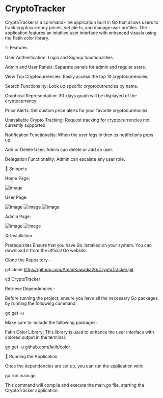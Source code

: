 # CryptoTracker

CryptoTracker is a command-line application built in Go that allows users to track cryptocurrency prices, set alerts, and manage user profiles. The application features an intuitive user interface with enhanced visuals using the Fatih color library.



✨ Features

User Authentication: Login and Signup functionalities.

Admin and User Panels: Separate panels for admin and regular users.

View Top Cryptocurrencies: Easily access the top 10 cryptocurrencies.

Search Functionality: Look up specific cryptocurrencies by name.

Graphical Representation: 30-days graph will be displayed of the cryptocurrency

Price Alerts: Set custom price alerts for your favorite cryptocurrencies.

Unavailable Crypto Tracking: Request tracking for cryptocurrencies not currently supported.

Notification Functionality: When the user logs in then its notifictions pops up.

Add or Delete User: Admin can delete or add an user.

Delegation Functionality: Admin can escalate any user role.




📸 Snippets

Home Page: 

![image](https://github.com/user-attachments/assets/57dc05ca-8bf1-44ba-b46e-46dbd188bf0b)

User Page: 

![image](https://github.com/user-attachments/assets/20d8f935-a697-4818-968a-bacf82e6a61f)
![image](https://github.com/user-attachments/assets/5b112dd1-71c1-4875-bc23-d883ec84677e)
![image](https://github.com/user-attachments/assets/13428039-e2a0-4451-9b1d-739bab4cb9e1)

Admin Page: 

![image](https://github.com/user-attachments/assets/584a6b45-7527-48b2-885f-baaa6599430f)
![image](https://github.com/user-attachments/assets/9ad1896a-eda4-490e-b02c-ff19ed4bb852)







⚙️ Installation

Prerequisites
Ensure that you have Go installed on your system. You can download it from the official Go website.

Clone the Repository - 

git clone https://github.com/AmanKawadia26/CryptoTracker.git

cd CryptoTracker


Retrieve Dependencies - 

Before running the project, ensure you have all the necessary Go packages by running the following command:

go get -u


Make sure to include the following packages:

Fatih Color Library: This library is used to enhance the user interface with colored output in the terminal.

go get -u github.com/fatih/color





🚀 Running the Application

Once the dependencies are set up, you can run the application with:

go run main.go

This command will compile and execute the main.go file, starting the CryptoTracker application.
